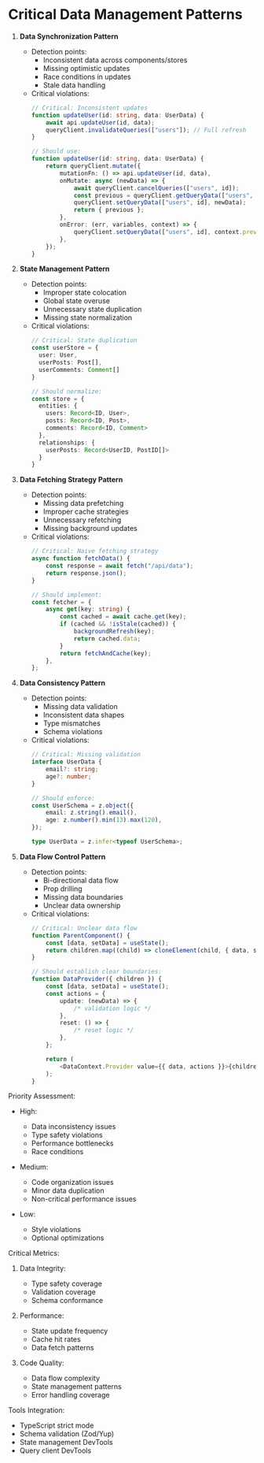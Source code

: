 # Critical Data Management Patterns

1. **Data Synchronization Pattern**

    - Detection points:
        - Inconsistent data across components/stores
        - Missing optimistic updates
        - Race conditions in updates
        - Stale data handling
    - Critical violations:
        ```typescript
        // Critical: Inconsistent updates
        function updateUser(id: string, data: UserData) {
            await api.updateUser(id, data);
            queryClient.invalidateQueries(["users"]); // Full refresh
        }

        // Should use:
        function updateUser(id: string, data: UserData) {
            return queryClient.mutate({
                mutationFn: () => api.updateUser(id, data),
                onMutate: async (newData) => {
                    await queryClient.cancelQueries(["users", id]);
                    const previous = queryClient.getQueryData(["users", id]);
                    queryClient.setQueryData(["users", id], newData);
                    return { previous };
                },
                onError: (err, variables, context) => {
                    queryClient.setQueryData(["users", id], context.previous);
                },
            });
        }
        ```

2. **State Management Pattern**

    - Detection points:
        - Improper state colocation
        - Global state overuse
        - Unnecessary state duplication
        - Missing state normalization
    - Critical violations:
        ```typescript
        // Critical: State duplication
        const userStore = {
          user: User,
          userPosts: Post[],
          userComments: Comment[]
        }

        // Should normalize:
        const store = {
          entities: {
            users: Record<ID, User>,
            posts: Record<ID, Post>,
            comments: Record<ID, Comment>
          },
          relationships: {
            userPosts: Record<UserID, PostID[]>
          }
        }
        ```

3. **Data Fetching Strategy Pattern**

    - Detection points:
        - Missing data prefetching
        - Improper cache strategies
        - Unnecessary refetching
        - Missing background updates
    - Critical violations:
        ```typescript
        // Critical: Naive fetching strategy
        async function fetchData() {
            const response = await fetch("/api/data");
            return response.json();
        }

        // Should implement:
        const fetcher = {
            async get(key: string) {
                const cached = await cache.get(key);
                if (cached && !isStale(cached)) {
                    backgroundRefresh(key);
                    return cached.data;
                }
                return fetchAndCache(key);
            },
        };
        ```

4. **Data Consistency Pattern**

    - Detection points:
        - Missing data validation
        - Inconsistent data shapes
        - Type mismatches
        - Schema violations
    - Critical violations:
        ```typescript
        // Critical: Missing validation
        interface UserData {
            email?: string;
            age?: number;
        }

        // Should enforce:
        const UserSchema = z.object({
            email: z.string().email(),
            age: z.number().min(13).max(120),
        });

        type UserData = z.infer<typeof UserSchema>;
        ```

5. **Data Flow Control Pattern**
    - Detection points:
        - Bi-directional data flow
        - Prop drilling
        - Missing data boundaries
        - Unclear data ownership
    - Critical violations:
        ```typescript
        // Critical: Unclear data flow
        function ParentComponent() {
            const [data, setData] = useState();
            return children.map((child) => cloneElement(child, { data, setData }));
        }

        // Should establish clear boundaries:
        function DataProvider({ children }) {
            const [data, setData] = useState();
            const actions = {
                update: (newData) => {
                    /* validation logic */
                },
                reset: () => {
                    /* reset logic */
                },
            };

            return (
                <DataContext.Provider value={{ data, actions }}>{children}</DataContext.Provider>
            );
        }
        ```

Priority Assessment:

-   High:

    -   Data inconsistency issues
    -   Type safety violations
    -   Performance bottlenecks
    -   Race conditions

-   Medium:

    -   Code organization issues
    -   Minor data duplication
    -   Non-critical performance issues

-   Low:
    -   Style violations
    -   Optional optimizations

Critical Metrics:

1. Data Integrity:

    - Type safety coverage
    - Validation coverage
    - Schema conformance

2. Performance:

    - State update frequency
    - Cache hit rates
    - Data fetch patterns

3. Code Quality:
    - Data flow complexity
    - State management patterns
    - Error handling coverage

Tools Integration:

-   TypeScript strict mode
-   Schema validation (Zod/Yup)
-   State management DevTools
-   Query client DevTools
